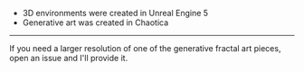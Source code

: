 - 3D environments were created in Unreal Engine 5
- Generative art was created in Chaotica

-----
  If you need a larger resolution of one of the generative fractal art pieces, open an issue and I'll provide it.
